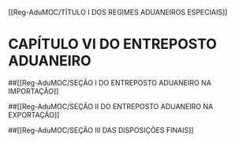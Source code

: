 [[Reg-AduMOC/TÍTULO I DOS REGIMES ADUANEIROS ESPECIAIS]]

# CAPÍTULO VI DO ENTREPOSTO ADUANEIRO
##[[Reg-AduMOC/SEÇÃO I DO ENTREPOSTO ADUANEIRO NA IMPORTAÇÃO]]

##[[Reg-AduMOC/SEÇÃO II DO ENTREPOSTO ADUANEIRO NA EXPORTAÇÃO]]

##[[Reg-AduMOC/SEÇÃO III DAS DISPOSIÇÕES FINAIS]]